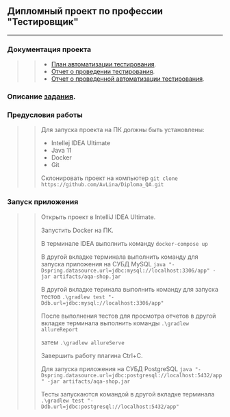 ## Дипломный проект по профессии "Тестировщик"
---------------------------------------------
### Документация проекта
>> - [План автоматизации тестирования](https://github.com/AvLina/Diploma_QA/blob/master/docs/Plan.md).
>> - [Отчет о проведении тестирования](https://github.com/AvLina/Diploma_QA/blob/master/docs/Report.md).
>> - [Отчет о проведенной автоматизации тестирования](https://github.com/AvLina/Diploma_QA/blob/master/docs/Summary.md).

### Описание [задания](https://github.com/netology-code/qa-diploma).

### Предусловия работы
>> Для запуска проекта на ПК должны быть установлены:
>> - Intellej IDEA Ultimate
>> - Java 11
>> - Docker
>> - Git
>> 
>> Склонировать проект на компьютер 
  `git clone https://github.com/AvLina/Diploma_QA.git`

### Запуск приложения
>> Открыть проект в IntelliJ IDEA Ultimate.
>> 
>> Запустить Docker на ПК.
>> 
>> В терминале IDEA выполнить команду
`docker-compose up`
>>
>> В другой вкладке терминала выполнить команду для запуска приложения на СУБД MySQL
`java "-Dspring.datasource.url=jdbc:mysql://localhost:3306/app" -jar artifacts/aqa-shop.jar`
>>
>> В другой вкладке теринала выполнить команду для запуска тестов
`.\gradlew test "-Ddb.url=jdbc:mysql://localhost:3306/app"`
>>
>> После выполнения тестов для просмотра отчетов в другой вкладке терминала выполнить команды
`.\gradlew allureReport`
>>
>> затем
`.\gradlew allureServe `
>>
>> Завершить работу плагина Ctrl+C.
>> 
>> Для запуска приложения на СУБД PostgreSQL
`java "-Dspring.datasource.url=jdbc:postgresql://localhost:5432/app" -jar artifacts/aqa-shop.jar`
>>
>> Тесты запускаются командой в другой вкладке терминала
`.\gradlew test "-Ddb.url=jdbc:postgresql://localhost:5432/app"`
